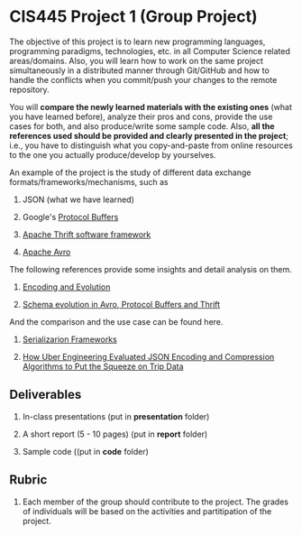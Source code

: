 # CIS445 Project 1 (Group Project)

The objective of this project is to learn new programming languages, programming paradigms, technologies, etc. in all Computer Science related areas/domains. Also, you will learn how to work on the same project simultaneously in a distributed manner through Git/GitHub and how to handle the conflicts when you commit/push your changes to the remote repository.

You will **compare the newly learned materials with the existing ones** (what you have learned before), analyze their pros and cons, provide the use cases for both, and also produce/write some sample code. Also, **all the references used should be provided and clearly presented in the project**; i.e., you have to distinguish what you copy-and-paste from online resources to the one you actually produce/develop by yourselves.

An example of the project is the study of different data exchange formats/frameworks/mechanisms, such as 

1. JSON (what we have learned)

1. Google's [Protocol Buffers](https://developers.google.com/protocol-buffers/)

1. [Apache Thrift software framework](https://thrift.apache.org/)

1. [Apache Avro](https://avro.apache.org/)

The following references provide some insights and detail analysis on them.

1. [Encoding and Evolution](https://www.safaribooksonline.com/library/view/designing-data-intensive-applications/9781491903063/ch04.html)

1. [Schema evolution in Avro, Protocol Buffers and Thrift](https://martin.kleppmann.com/2012/12/05/schema-evolution-in-avro-protocol-buffers-thrift.html)

And the comparison and the use case can be found here.

1. [Serializarion Frameworks](https://ganges.usc.edu/pgroupW/images/a/a9/Serializarion_Framework.pdf)

1. [How Uber Engineering Evaluated JSON Encoding and Compression Algorithms to Put the Squeeze on Trip Data](https://eng.uber.com/trip-data-squeeze/)

## Deliverables

1. In-class presentations (put in **presentation** folder)

1. A short report (5 - 10 pages) (put in **report** folder)

1. Sample code ((put in **code** folder)

## Rubric

1. Each member of the group should contribute to the project. The grades of individuals will be based on the activities and partitipation of the project.



